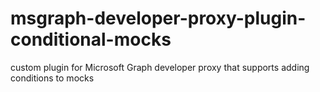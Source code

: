 # msgraph-developer-proxy-plugin-conditional-mocks
custom plugin for Microsoft Graph developer proxy that supports adding conditions to mocks
